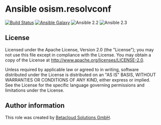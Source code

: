 # Ansible osism.resolvconf

[![Build Status](https://travis-ci.org/osism/ansible-resolvconf.svg?branch=master)](https://travis-ci.org/osism/ansible-resolvconf)
[![Ansible Galaxy](https://img.shields.io/badge/Ansible%20Galaxy-osism.resolvconf-blue.svg)](https://galaxy.ansible.com/osism/resolvconf/)
![Ansible 2.2](https://img.shields.io/badge/Ansible-2.2-green.png?style=flat)
![Ansible 2.3](https://img.shields.io/badge/Ansible-2.3-green.png?style=flat)

License
-------

Licensed under the Apache License, Version 2.0 (the "License");
you may not use this file except in compliance with the License.
You may obtain a copy of the License at http://www.apache.org/licenses/LICENSE-2.0.

Unless required by applicable law or agreed to in writing, software
distributed under the License is distributed on an "AS IS" BASIS,
WITHOUT WARRANTIES OR CONDITIONS OF ANY KIND, either express or implied.
See the License for the specific language governing permissions and
limitations under the License.

Author information
------------------

This role was created by [Betacloud Solutions GmbH](https://betacloud-solutions.de).
